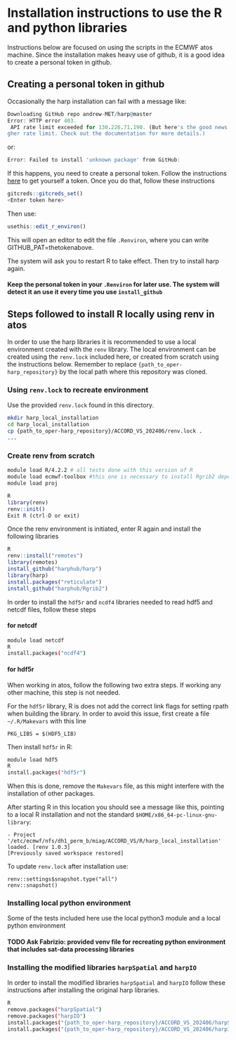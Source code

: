 # Installation instructions to use the R and python libraries
Instructions below are focused on using the scripts
in the ECMWF atos machine.
Since the installation makes heavy use of github, it is
a good idea to create a personal token in github. 

## Creating a personal token in github

Occasionally the harp installation can fail with a message like:
``` r
Downloading GitHub repo andrew-MET/harp@master
Error: HTTP error 403.
 API rate limit exceeded for 130.226.71.190. (But here's the good news: Authenticated requests get a hi
gher rate limit. Check out the documentation for more details.)
```
or:
``` r
Error: Failed to install 'unknown package' from GitHub:
```
If this happens, you need to create a personal token. Follow the instructions [here](https://happygitwithr.com/https-pat.html#get-a-pat) to get yourself a token.
Once you do that, follow these instructions
``` r
gitcreds::gitcreds_set()
<Enter token here>
```
Then use:
``` r
usethis::edit_r_environ()
```
This will open an editor to edit the file `.Renviron`, where you can write GITHUB_PAT=thetokenabove.

The system will ask you to restart R to take effect. Then try to install harp again.

#### Keep the personal token in your `.Renviron` for later use. The system will detect it an use it every time you use `install_github`


## Steps followed to install R locally using renv in atos
In order to use the harp libraries it is recommended
to use a local environment created with the `renv` library.
The local environment can be created using the `renv.lock` included
here, or created from scratch using the instructions below.
Remember to replace `{path_to_oper-harp_repository}` by the local
path where this repository was cloned.


### Using `renv.lock` to recreate environment

Use the provided `renv.lock` found in this directory.

```bash
mkdir harp_local_installation
cd harp_local_installation
cp {path_to_oper-harp_repository}/ACCORD_VS_202406/renv.lock .
...

```

### Create renv from scratch
```bash
module load R/4.2.2 # all tests done with this version of R
module load ecmwf-toolbox #this one is necessary to install Rgrib2 dependencies
module load proj
```

```r
R
library(renv)
renv::init()
Exit R (ctrl-D or exit)

```
Once the renv environment is initiated, enter R again and install
the following libraries

```r
R
renv::install("remotes")
library(remotes)
install_github("harphub/harp")
library(harp)
install.packages("reticulate")
install_github("harphub/Rgrib2")

```

In order to install the `hdf5r` and `ncdf4` libraries needed to read hdf5 and netcdf
files, follow these steps

#### for netcdf
```bash
module load netcdf
R
install.packages("ncdf4")
```

#### for hdf5r
When working in atos, follow the following two extra steps.
If working any other machine, this step is not needed.

For the `hdf5r` library, R is does not add the correct link flags for setting rpath
when building the library. In order to avoid this issue, first create a file
` ~/.R/Makevars` with this line
```
PKG_LIBS = $(HDF5_LIB)

```
Then install `hdf5r` in R:
```bash
module load hdf5
R
install.packages("hdf5r")
```
When this is done, remove the `Makevars` file, as this might interfere with the 
installation of other packages.

After starting R in this location you should see a message like this, pointing
to a local R installation and not the standard `$HOME/x86_64-pc-linux-gnu-library`:

```
- Project '/etc/ecmwf/nfs/dh1_perm_b/miag/ACCORD_VS/R/harp_local_installation' loaded. [renv 1.0.3]
[Previously saved workspace restored]

```

To update `renv.lock` after installation use:
```
renv::settings$snapshot.type("all")
renv::snapshot()

```

### Installing local python environment
Some of the tests included here use the local python3 module and a local python environment
#### TODO Ask Fabrizio: provided venv file for recreating python environment that includes sat-data processing libraries


### Installing the modified libraries `harpSpatial` and `harpIO`

In order to install the modified libraries `harpSpatial` and `harpIO` follow these instructions
after installing the original harp libraries.

```bash
R
remove.packages("harpSpatial")  
remove.packages("harpIO")
install.packages("{path_to_oper-harp_repository}/ACCORD_VS_202406/harpSpatial_branch_DMI_GeoSphere.tar.gz", repos=NULL, type="source")
install.packages("{path_to_oper-harp_repository}/ACCORD_VS_202406/harpIO_branch_DMI_GeoSphere.tar.gz", repos=NULL, type="source")
```
